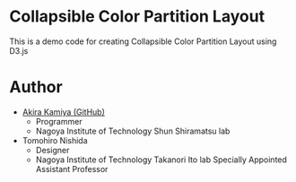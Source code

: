 # Collapsible Color Partition Layout
This is a demo code for creating Collapsible Color Partition Layout using D3.js

# Author
- [Akira Kamiya (GitHub)](https://github.com/akamiya208)
    - Programmer
    - Nagoya Institute of Technology Shun Shiramatsu lab
- Tomohiro Nishida
    - Designer
    - Nagoya Institute of Technology Takanori Ito lab Specially Appointed Assistant Professor
